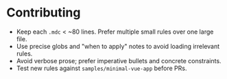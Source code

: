 # Contributing

- Keep each `.mdc` < ~80 lines. Prefer multiple small rules over one large file.
- Use precise globs and "when to apply" notes to avoid loading irrelevant rules.
- Avoid verbose prose; prefer imperative bullets and concrete constraints.
- Test new rules against `samples/minimal-vue-app` before PRs.